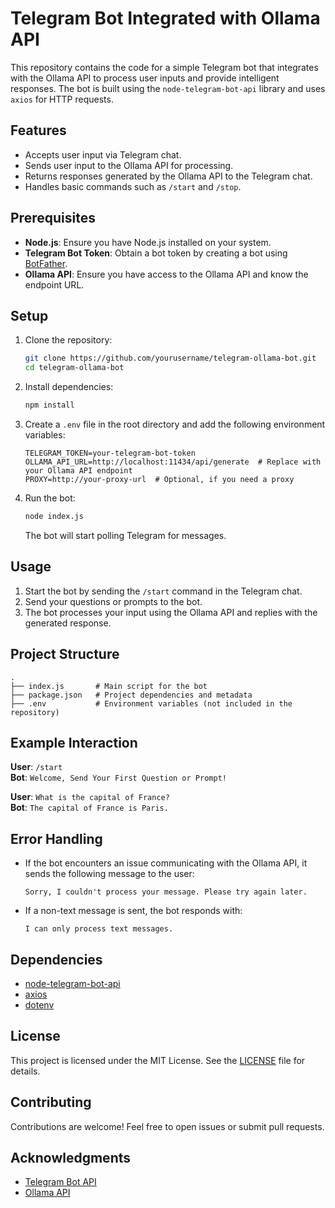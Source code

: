 # Telegram Bot Integrated with Ollama API

This repository contains the code for a simple Telegram bot that integrates with the Ollama API to process user inputs and provide intelligent responses. The bot is built using the `node-telegram-bot-api` library and uses `axios` for HTTP requests.

## Features

- Accepts user input via Telegram chat.
- Sends user input to the Ollama API for processing.
- Returns responses generated by the Ollama API to the Telegram chat.
- Handles basic commands such as `/start` and `/stop`.

## Prerequisites

- **Node.js**: Ensure you have Node.js installed on your system.
- **Telegram Bot Token**: Obtain a bot token by creating a bot using [BotFather](https://core.telegram.org/bots#botfather).
- **Ollama API**: Ensure you have access to the Ollama API and know the endpoint URL.

## Setup

1. Clone the repository:

   ```bash
   git clone https://github.com/yourusername/telegram-ollama-bot.git
   cd telegram-ollama-bot
   ```

2. Install dependencies:

   ```bash
   npm install
   ```

3. Create a `.env` file in the root directory and add the following environment variables:

   ```env
   TELEGRAM_TOKEN=your-telegram-bot-token
   OLLAMA_API_URL=http://localhost:11434/api/generate  # Replace with your Ollama API endpoint
   PROXY=http://your-proxy-url  # Optional, if you need a proxy
   ```

4. Run the bot:

   ```bash
   node index.js
   ```

   The bot will start polling Telegram for messages.

## Usage

1. Start the bot by sending the `/start` command in the Telegram chat.
2. Send your questions or prompts to the bot.
3. The bot processes your input using the Ollama API and replies with the generated response.

## Project Structure

```plaintext
.
├── index.js       # Main script for the bot
├── package.json   # Project dependencies and metadata
├── .env           # Environment variables (not included in the repository)
```

## Example Interaction

**User**: `/start`  
**Bot**: `Welcome, Send Your First Question or Prompt!`

**User**: `What is the capital of France?`  
**Bot**: `The capital of France is Paris.`

## Error Handling

- If the bot encounters an issue communicating with the Ollama API, it sends the following message to the user:

  ```plaintext
  Sorry, I couldn't process your message. Please try again later.
  ```

- If a non-text message is sent, the bot responds with:

  ```plaintext
  I can only process text messages.
  ```

## Dependencies

- [node-telegram-bot-api](https://github.com/yagop/node-telegram-bot-api)
- [axios](https://github.com/axios/axios)
- [dotenv](https://github.com/motdotla/dotenv)

## License

This project is licensed under the MIT License. See the [LICENSE](LICENSE) file for details.

## Contributing

Contributions are welcome! Feel free to open issues or submit pull requests.

## Acknowledgments

- [Telegram Bot API](https://core.telegram.org/bots/api)
- [Ollama API](https://ollama.ai)

